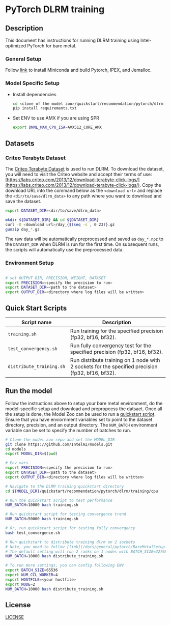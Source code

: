 <!--- 0. Title -->
# PyTorch DLRM training

<!-- 10. Description -->
## Description

This document has instructions for running DLRM training using
Intel-optimized PyTorch for bare metal.

### General Setup
Follow [link](/docs/general/pytorch/BareMetalSetup.md) to install Miniconda and build Pytorch, IPEX, and Jemalloc.

### Model Specific Setup

* Install dependencies
  ```bash
  cd <clone of the model zoo>/quickstart/recommendation/pytorch/dlrm
  pip install requirements.txt
  ```

* Set ENV to use AMX if you are using SPR
  ```bash
  export DNNL_MAX_CPU_ISA=AVX512_CORE_AMX
  ```

## Datasets

### Criteo Terabyte Dataset

The [Criteo Terabyte Dataset](https://labs.criteo.com/2013/12/download-terabyte-click-logs/) is
used to run DLRM. To download the dataset, you will need to visit the Criteo website and accept
their terms of use:
[https://labs.criteo.com/2013/12/download-terabyte-click-logs/](https://labs.criteo.com/2013/12/download-terabyte-click-logs/).
Copy the download URL into the command below as the `<download url>` and
replace the `<dir/to/save/dlrm_data>` to any path where you want to download
and save the dataset.
```bash
export DATASET_DIR=<dir/to/save/dlrm_data>

mkdir ${DATASET_DIR} && cd ${DATASET_DIR}
curl -O <download url>/day_{$(seq -s , 0 23)}.gz
gunzip day_*.gz
```
The raw data will be automatically preprocessed and saved as `day_*.npz` to
the `DATASET_DIR` when DLRM is run for the first time. On subsequent runs, the
scripts will automatically use the preprocessed data.

### Environment Setup
```bash

# set OUTPUT_DIR, PRECISION, WEIGHT, DATASET
export PRECISION=<specify the precision to run>
export DATASET_DIR=<path to the dataset>
export OUTPUT_DIR=<directory where log files will be written>

```
## Quick Start Scripts

| Script name | Description |
|-------------|-------------|
| `training.sh` | Run training for the specified precision (fp32, bf16, bf32). |
| `test_convergency.sh` | Run fully convergency test for the specified precision (fp32, bf16, bf32). |
| `distribute_training.sh` | Run distribute training on 1 node with 2 sockets for the specified precision (fp32, bf16, bf32). |

## Run the model

Follow the instructions above to setup your bare metal environment, do the
model-specific setup and download and prepropcess the datsaet. Once all the
setup is done, the Model Zoo can be used to run a [quickstart script](#quick-start-scripts).
Ensure that you have enviornment variables set to point to the dataset directory,
precision, and an output directory. The `NUM_BATCH` environment variable
can be set to specify the number of batches to run.

```bash
# Clone the model zoo repo and set the MODEL_DIR
git clone https://github.com/IntelAI/models.git
cd models
export MODEL_DIR=$(pwd)

# Env vars
export PRECISION=<specify the precision to run>
export DATASET_DIR=<path to the dataset>
export OUTPUT_DIR=<directory where log files will be written>

# Navigate to the DLRM training quickstart directory
cd ${MODEL_DIR}/quickstart/recommendation/pytorch/dlrm/training/cpu

# Run the quickstart script to test performance
NUM_BATCH=10000 bash training.sh

# Run quickstart script for testing convergence trend
NUM_BATCH=50000 bash training.sh

# Or, run quickstart script for testing fully convergency
bash test_convergence.sh

# Run quickstart to distribute training dlrm on 2 sockets
# Note, you need to follow [link](/docs/general/pytorch/BareMetalSetup.md) to install Torch-CCL and run this command on the machine which sockets larger than 2
# The default setting will run 2 ranks on 1 nodes with BATCH_SIZE=32768 and CCL_WORKER_COUNT=8
NUM_BATCH=10000 bash distribute_training.sh

# To run more settings, you can config following ENV
export BATCH_SIZE=65536
export NUM_CCL_WORKER=4
export HOSTFILE=<your hostfile>
export NODE=2
NUM_BATCH=10000 bash distribute_training.sh
```

<!--- 80. License -->
## License

[LICENSE](/LICENSE)
